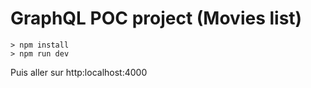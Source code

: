 # GraphQL POC project (Movies list)

```
> npm install
> npm run dev
```

Puis aller sur http:localhost:4000
